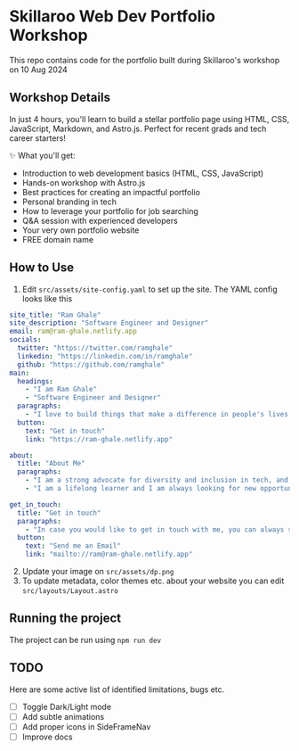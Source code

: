 # Skillaroo Web Dev Portfolio Workshop

This repo contains code for the portfolio built during Skillaroo's workshop on 10 Aug 2024

## Workshop Details

In just 4 hours, you'll learn to build a stellar portfolio page using HTML, CSS, JavaScript, Markdown, and Astro.js. Perfect for recent grads and tech career starters!

✨ What you'll get:

- Introduction to web development basics (HTML, CSS, JavaScript)
- Hands-on workshop with Astro.js
- Best practices for creating an impactful portfolio
- Personal branding in tech
- How to leverage your portfolio for job searching
- Q&A session with experienced developers
- Your very own portfolio website
- FREE domain name

## How to Use

1. Edit `src/assets/site-config.yaml` to set up the site. The YAML config looks like this

```yaml
site_title: "Ram Ghale"
site_description: "Software Engineer and Designer"
email: ram@ram-ghale.netlify.app
socials:
  twitter: "https://twitter.com/ramghale"
  linkedin: "https://linkedin.com/in/ramghale"
  github: "https://github.com/ramghale"
main:
  headings: 
    - "I am Ram Ghale"
    - "Software Engineer and Designer"
  paragraphs:
    - "I love to build things that make a difference in people's lives. I am passionate about technology, business, and storytelling. I am always looking for new opportunities to learn and grow."
  button:
    text: "Get in touch"
    link: "https://ram-ghale.netlify.app"

about:
  title: "About Me"
  paragraphs: 
    - "I am a strong advocate for diversity and inclusion in tech, and I am always looking for ways to give back to the community. I am a mentor, speaker, and writer. I am also a co-founder of a tech community in Nepal."
    - "I am a lifelong learner and I am always looking for new opportunities to learn and grow. I am currently learning about entrepreneurship, business, and storytelling. I am also working on a few side projects and businesses."

get_in_touch:
  title: "Get in touch"
  paragraphs:
    - "In case you would like to get in touch with me, you can always send me an email"
  button:
    text: "Send me an Email"
    link: "mailto://ram@ram-ghale.netlify.app"
```

2. Update your image on `src/assets/dp.png`
3. To update metadata, color themes etc. about your website you can edit `src/layouts/Layout.astro`

## Running the project

The project can be run using `npm run dev`

## TODO

Here are some active list of identified limitations, bugs etc.

- [ ] Toggle Dark/Light mode
- [ ] Add subtle animations
- [ ] Add proper icons in SideFrameNav
- [ ] Improve docs